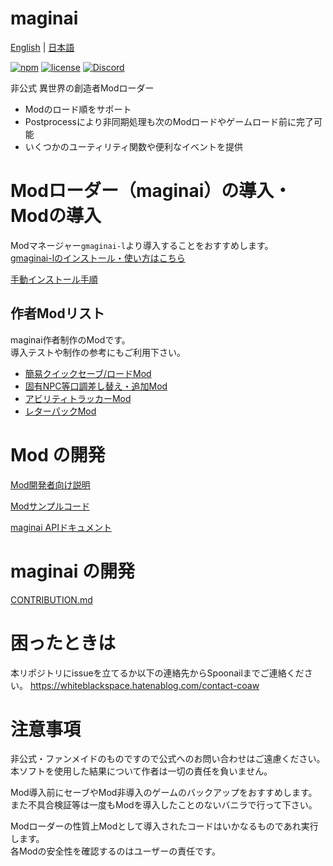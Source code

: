 # maginai
[English](README_en.md) | [日本語](README.md)

[![npm](https://img.shields.io/npm/v/maginai?style=for-the-badge)](https://www.npmjs.com/package/maginai)
[![license](https://img.shields.io/github/license/Spoonail-Iroiro/maginai?style=for-the-badge)](LICENSE)
[![Discord](https://img.shields.io/discord/1234695202615197746?style=for-the-badge&logo=discord&label=Discord)](https://discord.gg/RgYrD3uPZM)

非公式 異世界の創造者Modローダー

- Modのロード順をサポート
- Postprocessにより非同期処理も次のModロードやゲームロード前に完了可能
- いくつかのユーティリティ関数や便利なイベントを提供

# Modローダー（maginai）の導入・Modの導入
Modマネージャー`gmaginai-l`より導入することをおすすめします。  
[gmaginai-lのインストール・使い方はこちら](https://github.com/Spoonail-Iroiro/gmaginai-l/blob/master/README_ja.md)  

[手動インストール手順](INSTALL.md)

## 作者Modリスト
maginai作者制作のModです。  
導入テストや制作の参考にもご利用下さい。  

- [簡易クイックセーブ/ロードMod](https://github.com/Spoonail-Iroiro/maginai-qsave/blob/master/README.md)
- [固有NPC等口調差し替え・追加Mod](https://github.com/Spoonail-Iroiro/maginai-plustalk/blob/master/README.md)
- [アビリティトラッカーMod](https://github.com/Spoonail-Iroiro/maginai-atrack)
- [レターパックMod](https://github.com/Spoonail-Iroiro/maginai-letterpack/blob/master/README.md)


# Mod の開発
[Mod開発者向け説明](MOD_DEVELOP.md)

[Modサンプルコード](./examples/README.md)

[maginai APIドキュメント](https://spoonail-iroiro.github.io/maginai/index.html)

# maginai の開発
[CONTRIBUTION.md](CONTRIBUTION.md)

# 困ったときは
本リポジトリにissueを立てるか以下の連絡先からSpoonailまでご連絡ください。
https://whiteblackspace.hatenablog.com/contact-coaw

# 注意事項
非公式・ファンメイドのものですので公式へのお問い合わせはご遠慮ください。  
本ソフトを使用した結果について作者は一切の責任を負いません。  

Mod導入前にセーブやMod非導入のゲームのバックアップをおすすめします。  
また不具合検証等は一度もModを導入したことのないバニラで行って下さい。  

Modローダーの性質上Modとして導入されたコードはいかなるものであれ実行します。  
各Modの安全性を確認するのはユーザーの責任です。  


